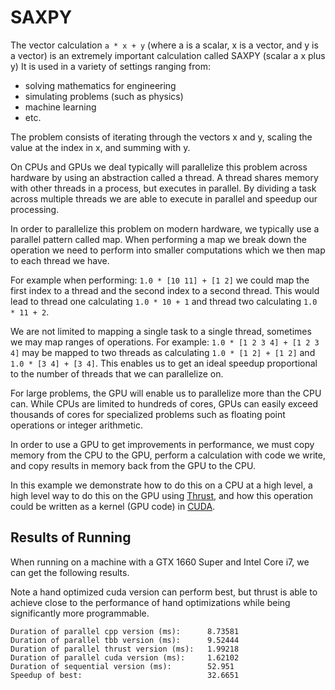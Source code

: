 # SAXPY

The vector calculation `a * x + y` (where a is a scalar, x is a vector, and y is a vector) is an extremely important calculation called SAXPY (scalar a x plus y) 
It is used in a variety of settings ranging from:
- solving mathematics for engineering
- simulating problems (such as physics)
- machine learning
- etc.

The problem consists of iterating through the vectors x and y, scaling the value at the index in x, and summing with y.

On CPUs and GPUs we deal typically will parallelize this problem across hardware by using an abstraction called a thread. 
A thread shares memory with other threads in a process, but executes in parallel. 
By dividing a task across multiple threads we are able to execute in parallel and speedup our processing.

In order to parallelize this problem on modern hardware, we typically use a parallel pattern called map. When performing a map we break 
down the operation we need to perform into smaller computations which we then map to each thread we have.

For example when performing:  `1.0 * [10 11] + [1 2]` we could map the first index to a thread and the second index to a second thread.
This would lead to thread one calculating `1.0 * 10 + 1` and thread two calculating `1.0 * 11 + 2`.

We are not limited to mapping a single task to a single thread, sometimes we may map ranges of operations. For example:
`1.0 * [1 2 3 4] + [1 2 3 4]` may be mapped to two threads as calculating `1.0 * [1 2] + [1 2]` and `1.0 * [3 4] + [3 4]`. This enables
us to get an ideal speedup proportional to the number of threads that we can parallelize on.

For large problems, the GPU will enable us to parallelize more than the CPU can. While CPUs are limited to hundreds of cores, GPUs
can easily exceed thousands of cores for specialized problems such as floating point operations or integer arithmetic.

In order to use a GPU to get improvements in performance, we must copy memory from the CPU to the GPU, perform a calculation with 
code we write, and copy results in memory back from the GPU to the CPU.

In this example we demonstrate how to do this on a CPU at a high level, a high level way to do this on the GPU using [Thrust](https://thrust.github.io), and how this
operation could be written as a kernel (GPU code) in [CUDA](https://docs.nvidia.com/cuda/cuda-c-programming-guide/index.html).

## Results of Running

When running on a machine with a GTX 1660 Super and Intel Core i7,
we can get the following results.

Note a hand optimized cuda version can perform best, but thrust
is able to achieve close to the performance of hand optimizations
while being significantly more programmable.

```
Duration of parallel cpp version (ms):		8.73581
Duration of parallel tbb version (ms):		9.52444
Duration of parallel thrust version (ms):	1.99218
Duration of parallel cuda version (ms):		1.62102
Duration of sequential version (ms):		52.951
Speedup of best:				            32.6651
```
